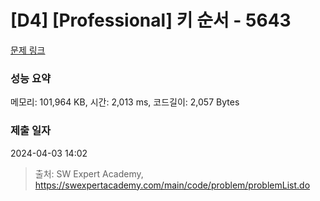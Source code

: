 # [D4] [Professional] 키 순서 - 5643 

[문제 링크](https://swexpertacademy.com/main/code/problem/problemDetail.do?contestProbId=AWXQsLWKd5cDFAUo) 

### 성능 요약

메모리: 101,964 KB, 시간: 2,013 ms, 코드길이: 2,057 Bytes

### 제출 일자

2024-04-03 14:02



> 출처: SW Expert Academy, https://swexpertacademy.com/main/code/problem/problemList.do